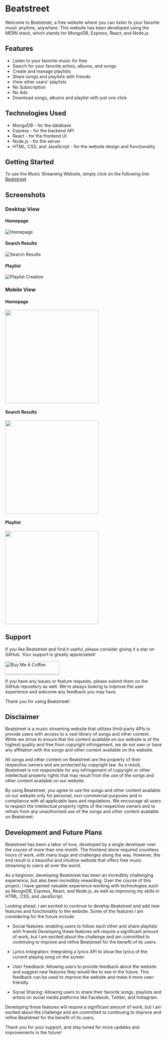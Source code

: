 # Beatstreet

Welcome to Beatstreet, a free website where you can listen to your favorite music anytime, anywhere. This website has been developed using the MERN stack, which stands for MongoDB, Express, React, and Node.js.

## Features

- Listen to your favorite music for free
- Search for your favorite artists, albums, and songs
- Create and manage playlists
- Share songs and playlists with friends
- View other users' playlists
- No Subscription
- No Ads
- Download songs, albums and playlist with just one click

## Technologies Used

- MongoDB - for the database
- Express - for the backend API
- React - for the frontend UI
- Node.js - for the server
- HTML, CSS, and JavaScript - for the website design and functionality

## Getting Started

To use the Music Streaming Website, simply click on the following link: [Beatstreet](https://beatstreet.netlify.app/)

## Screenshots

### Desktop View

#### Homepage

![Homepage](public/images/DesktopHomepageSS.png)

#### Search Results

![Search Results](public/images/DesktopSearchresult.png)

#### Playlist

![Playlist Creation](public/images/DesktopPlaylist.png)

### Mobile View

#### Homepage

<img src="public/images/MobileHomepage.png" width="300">

#### Search Results

<img src="public/images/MobileSearch.png" width="300">

#### Playlist

<img src="public/images/MobilePlaylist.png" width="300">

## Support

If you like Beatstreet and find it useful, please consider giving it a star on GitHub. Your support is greatly appreciated!

<a href="https://www.buymeacoffee.com/immdipu" target="_blank"><img src="https://www.buymeacoffee.com/assets/img/custom_images/orange_img.png" alt="Buy Me A Coffee" style="height: 41px !important;width: 174px !important;box-shadow: 0px 3px 2px 0px rgba(190, 190, 190, 0.5) !important;-webkit-box-shadow: 0px 3px 2px 0px rgba(190, 190, 190, 0.5) !important;" ></a>

If you have any issues or feature requests, please submit them on the GitHub repository as well. We're always looking to improve the user experience and welcome any feedback you may have.

Thank you for using Beatstreet!

## Disclaimer

Beatstreet is a music streaming website that utilizes third-party APIs to provide users with access to a vast library of songs and other content. While we strive to ensure that the content available on our website is of the highest quality and free from copyright infringement, we do not own or have any affiliation with the songs and other content available on the website.

All songs and other content on Beatstreet are the property of their respective owners and are protected by copyright law. As a result, Beatstreet is not responsible for any infringement of copyright or other intellectual property rights that may result from the use of the songs and other content available on our website.

By using Beatstreet, you agree to use the songs and other content available on our website only for personal, non-commercial purposes and in compliance with all applicable laws and regulations. We encourage all users to respect the intellectual property rights of the respective owners and to refrain from any unauthorized use of the songs and other content available on Beatstreet.

## Development and Future Plans

Beatstreet has been a labor of love, developed by a single developer over the course of more than one month. The frontend alone required countless hours of work, with many bugs and challenges along the way. However, the end result is a beautiful and intuitive website that offers free music streaming to users all over the world.

As a beginner, developing Beatstreet has been an incredibly challenging experience, but also been incredibly rewarding. Over the course of this project, I have gained valuable experience working with technologies such as MongoDB, Express, React, and Node.js, as well as improving my skills in HTML, CSS, and JavaScript.

Looking ahead, I am excited to continue to develop Beatstreet and add new features and functionality to the website. Some of the features I am considering for the future include:

- Social features: enabling users to follow each other and share playlists with friends
  Developing these features will require a significant amount of work, but I am excited about the challenge and am committed to continuing to improve and refine Beatstreet for the benefit of its users.

- Lyrics Integration: Integrating a lyrics API to show the lyrics of the current playing song on the screen

- User Feedback: Allowing users to provide feedback about the website and suggest new features they would like to see in the future. This feedback can be used to improve the website and make it more user-friendly.

- Social Sharing: Allowing users to share their favorite songs, playlists and artists on social media platforms like Facebook, Twitter, and Instagram.

Developing these features will require a significant amount of work, but I am excited about the challenge and am committed to continuing to improve and refine Beatstreet for the benefit of its users.

Thank you for your support, and stay tuned for more updates and improvements in the future!
